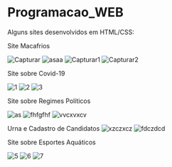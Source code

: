 # Programacao_WEB
Alguns sites desenvolvidos em HTML/CSS:

Site Macafrios

![Capturar](https://user-images.githubusercontent.com/37301918/177207394-46274952-130a-45a0-b538-c4755b595005.PNG)
![asaa](https://user-images.githubusercontent.com/37301918/177207539-9888f97f-65c2-4ef4-9e3f-8c60fa8cbd3c.PNG)
![Capturar1](https://user-images.githubusercontent.com/37301918/177207403-68cf714d-9f6c-4d55-b5d2-00810821d9e6.PNG)
![Capturar2](https://user-images.githubusercontent.com/37301918/177207634-5b782794-39be-4e9d-9ae2-f4430a8a44d3.PNG)

Site sobre Covid-19

![1](https://user-images.githubusercontent.com/37301918/172669055-e43a50dc-b2b5-4f98-bd2b-4201b7ab6d87.PNG)
![2](https://user-images.githubusercontent.com/37301918/172669081-f9e81045-ba51-428e-911f-769083c08884.PNG)
![3](https://user-images.githubusercontent.com/37301918/172669087-11b61623-54fe-4c14-b662-7d08b419531e.PNG)

Site sobre Regimes Políticos

![as](https://user-images.githubusercontent.com/37301918/177208322-ad342182-ff2b-49f0-8e70-03937e86838a.PNG)
![fhfgfhf](https://user-images.githubusercontent.com/37301918/177208325-7495a06e-2afc-4ec7-82ee-33fe0cd04481.PNG)
![vvcxvxcv](https://user-images.githubusercontent.com/37301918/177208328-3fb11d4f-2274-4d7f-ac15-d704e1896388.PNG)

Urna e Cadastro de Candidatos
![xzczxcz](https://user-images.githubusercontent.com/37301918/177210812-9261fce6-e2de-44ec-8121-b8abd6c218a9.PNG)
![fdczdcd](https://user-images.githubusercontent.com/37301918/177210821-81662c7b-7735-4ad4-89e2-d88a01d1b4cc.PNG)

Site sobre Esportes Aquáticos

![5](https://user-images.githubusercontent.com/37301918/172669235-8cc8ff9c-bc01-478e-b086-15e8e7a52382.PNG)
![6](https://user-images.githubusercontent.com/37301918/172669485-111baf2d-b32c-40a3-a5c6-a0aceea5c1e5.PNG)
![7](https://user-images.githubusercontent.com/37301918/172669492-72c2cfdc-4ee3-4b0c-b323-d6d639c60813.PNG)


